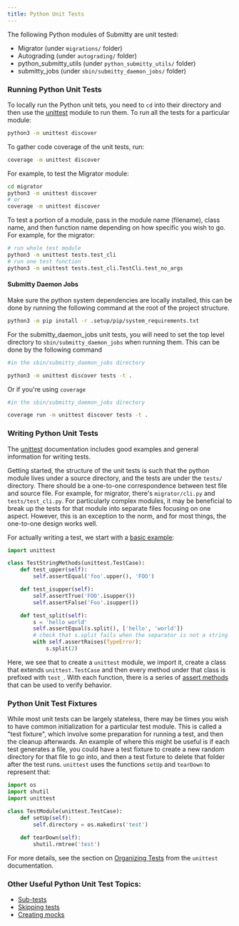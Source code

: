 ```yaml
---
title: Python Unit Tests
---
```


The following Python modules of Submitty are unit tested:

* Migrator (under `migrations/` folder)
* Autograding (under `autograding/` folder)
* python_submitty_utils (under `python_submitty_utils/` folder)
* submitty_jobs (under `sbin/submitty_daemon_jobs/` folder)

### Running Python Unit Tests

To locally run the Python unit tets, you need to `cd` into their directory and then use the
[unittest](https://docs.python.org/3/library/unittest.html) module to
run them.  To run all the tests for a particular module:

```bash
python3 -m unittest discover
```

To gather code coverage of the unit tests, run:

```bash
coverage -m unittest discover
```

For example, to test the Migrator module:

```bash
cd migrator
python3 -m unittest discover 
# or
coverage -m unittest discover
```

To test a portion of a module, pass in the module name (filename), class name, and then
function name depending on how specific you wish to go. For example, for the migrator:

```bash
# run whole test module
python3 -m unittest tests.test_cli
# run one test function
python3 -m unittest tests.test_cli.TestCli.test_no_args 
```

#### Submitty Daemon Jobs

Make sure the python system dependencies are locally installed, this can be done by running the following command at the root of the project structure.

```bash
python3 -m pip install -r .setup/pip/system_requirements.txt

```

For the submitty_daemon_jobs unit tests, you will need to set the top level directory to `sbin/submitty_daemon_jobs` when running them. This can be done by the following command

```bash
#in the sbin/submitty_daemon_jobs directory

python3 -m unittest discover tests -t .
```

Or if you're using `coverage`

```bash
#in the sbin/submitty_daemon_jobs directory

coverage run -m unittest discover tests -t .
```


### Writing Python Unit Tests

The [unittest](https://docs.python.org/3/library/unittest.html) documentation 
includes good examples and general information for writing tests.

Getting started, the structure of the unit tests is such that the python module lives under a source directory,
and the tests are under the `tests/` directory. There should be a one-to-one correspondence between test file
and source file. For example, for migrator, there's `migrator/cli.py` and `tests/test_cli.py`. For particularly
complex modules, it may be beneficial to break up the tests for that module into separate files focusing on one
aspect. However, this is an exception to the norm, and for most things, the one-to-one design works well.

For actually writing a test, we start with a [basic example](https://docs.python.org/3/library/unittest.html#basic-example):

```python
import unittest

class TestStringMethods(unittest.TestCase):
    def test_upper(self):
        self.assertEqual('foo'.upper(), 'FOO')

    def test_isupper(self):
        self.assertTrue('FOO'.isupper())
        self.assertFalse('Foo'.isupper())

    def test_split(self):
        s = 'hello world'
        self.assertEqual(s.split(), ['hello', 'world'])
        # check that s.split fails when the separator is not a string
        with self.assertRaises(TypeError):
            s.split(2)
```

Here, we see that to create a `unittest` module, we import it, create a class that extends `unittest.TestCase` and then every
method under that class is prefixed with `test_`. With each function, there is a series of 
[assert methods](https://docs.python.org/3/library/unittest.html#assert-methods) that can be used to verify behavior.

### Python Unit Test Fixtures

While most unit tests can be largely stateless, there may be times you wish to have common initialization for a particular
test module. This is called a "test fixture", which involve some preparation for running a test, and then the cleanup afterwards.
An example of where this might be useful is if each test generates a file, you could have a test fixture to create a new random
directory for that file to go into, and then a test fixture to delete that folder after the test runs. `unittest` uses the
functions `setUp` and `tearDown` to represent that:

```python
import os
import shutil
import unittest

class TestModule(unittest.TestCase):
    def setUp(self):
        self.directory = os.makedirs('test')
    
    def tearDown(self):
        shutil.rmtree('test')
```

For more details, see the section on [Organizing Tests](https://docs.python.org/3/library/unittest.html#organizing-tests) from
the `unittest` documentation.

### Other Useful Python Unit Test Topics:

* [Sub-tests](https://docs.python.org/3/library/unittest.html#distinguishing-test-iterations-using-subtests)
* [Skipping tests](https://docs.python.org/3/library/unittest.html#skipping-tests-and-expected-failures)
* [Creating mocks](https://docs.python.org/3/library/unittest.mock.html)